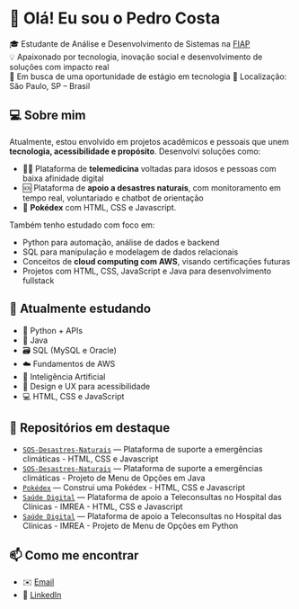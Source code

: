 # 👋 Olá! Eu sou o Pedro Costa

🎓 Estudante de Análise e Desenvolvimento de Sistemas na [FIAP](https://www.fiap.com.br/)  
💡 Apaixonado por tecnologia, inovação social e desenvolvimento de soluções com impacto real  
🚀 Em busca de uma oportunidade de estágio em tecnologia
📍 Localização: São Paulo, SP – Brasil

## 💻 Sobre mim

Atualmente, estou envolvido em projetos acadêmicos e pessoais que unem **tecnologia, acessibilidade e propósito**. Desenvolvi soluções como:

- 🧑‍⚕️ Plataforma de **telemedicina** voltadas para idosos e pessoas com baixa afinidade digital  
- 🆘 Plataforma de **apoio a desastres naturais**, com monitoramento em tempo real, voluntariado e chatbot de orientação  
- 🤖 **Pokédex** com HTML, CSS e Javascript. 

Também tenho estudado com foco em:

- Python para automação, análise de dados e backend
- SQL para manipulação e modelagem de dados relacionais  
- Conceitos de **cloud computing com AWS**, visando certificações futuras  
- Projetos com HTML, CSS, JavaScript e Java para desenvolvimento fullstack

## 🌱 Atualmente estudando

- 🐍 Python + APIs
- 🚀 Java
- 🗃️ SQL (MySQL e Oracle)
- ☁️ Fundamentos de AWS
- 🧠 Inteligência Artificial
- 💬 Design e UX para acessibilidade
- 💻 HTML, CSS e JavaScript

## 📂 Repositórios em destaque

- [`SOS-Desastres-Naturais`](https://github.com/global-solution-01/frontend-gs-01) — Plataforma de suporte a emergências climáticas  - HTML, CSS e Javascript
- [`SOS-Desastres-Naturais`](https://github.com/pedrocostah/sos-desastres-naturais-java) — Plataforma de suporte a emergências climáticas  - Projeto de Menu de Opções em Java
- [`Pokédex`](https://github.com/pedrocostah/Pokedex-project) — Construi uma Pokédex - HTML, CSS e Javascript
- [`Saúde Digital`](https://github.com/challenge32/challenge) — Plataforma de apoio a Teleconsultas no Hospital das Clínicas - IMREA - HTML, CSS e Javascript 
- [`Saúde Digital`](https://github.com/pedrocostah/challenge_python) — Plataforma de apoio a Teleconsultas no Hospital das Clínicas - IMREA - Projeto de Menu de Opções em Python

## 📫 Como me encontrar

- ✉️ [Email](pedrocostahv@gmail.com)
- 💼 [LinkedIn](https://www.linkedin.com/in/pedrocostahc/)  

